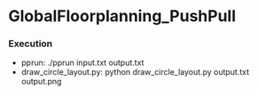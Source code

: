 # GlobalFloorplanning_PushPull

### Execution

* pprun: ./pprun input.txt output.txt
* draw_circle_layout.py: python draw_circle_layout.py output.txt output.png